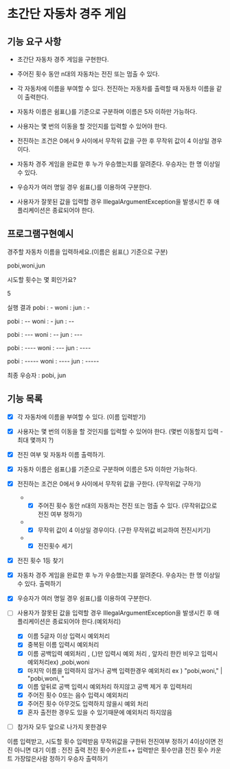# 초간단 자동차 경주 게임

## 기능 요구 사항
- 초간단 자동차 경주 게임을 구현한다.

- 주어진 횟수 동안 n대의 자동차는 전진 또는 멈출 수 있다.


- 각 자동차에 이름을 부여할 수 있다. 전진하는 자동차를 출력할 때 자동차 이름을 같이 출력한다.


- 자동차 이름은 쉼표(,)를 기준으로 구분하며 이름은 5자 이하만 가능하다.


- 사용자는 몇 번의 이동을 할 것인지를 입력할 수 있어야 한다.


- 전진하는 조건은 0에서 9 사이에서 무작위 값을 구한 후 무작위 값이 4 이상일 경우이다.


- 자동차 경주 게임을 완료한 후 누가 우승했는지를 알려준다. 우승자는 한 명 이상일 수 있다.


- 우승자가 여러 명일 경우 쉼표(,)를 이용하여 구분한다.


- 사용자가 잘못된 값을 입력할 경우 IllegalArgumentException을 발생시킨 후 애플리케이션은 종료되어야 한다.

## 프로그램구현예시
경주할 자동차 이름을 입력하세요.(이름은 쉼표(,) 기준으로 구분)

pobi,woni,jun

시도할 횟수는 몇 회인가요?

5

실행 결과
pobi : -
woni :
jun : -

pobi : --
woni : -
jun : --

pobi : ---
woni : --
jun : ---

pobi : ----
woni : ---
jun : ----

pobi : -----
woni : ----
jun : -----

최종 우승자 : pobi, jun

## 기능 목록
* [x] 각 자동차에 이름을 부여할 수 있다. (이름 입력받기)

* [x] 사용자는 몇 번의 이동을 할 것인지를 입력할 수 있어야 한다. (몇번 이동할지 입력 - 최대 몇까지 ?)

* [x] 전진 여부 및 자동차 이름 출력하기.

* [x] 자동차 이름은 쉼표(,)를 기준으로 구분하며 이름은 5자 이하만 가능하다.

* [x] 전진하는 조건은 0에서 9 사이에서 무작위 값을 구한다. (무작위값 구하기)
  - * [x] 주어진 횟수 동안 n대의 자동차는 전진 또는 멈출 수 있다. (무작위값으로 전진 여부 정하기)
  - * [x] 무작위 값이 4 이상일 경우이다. (구한 무작위값 비교하여 전진시키기)
  - * [x] 전진횟수 세기
* [x] 전진 횟수 1등 찾기 

* [x] 자동차 경주 게임을 완료한 후 누가 우승했는지를 알려준다. 우승자는 한 명 이상일 수 있다. 출력하기

* [x] 우승자가 여러 명일 경우 쉼표(,)를 이용하여 구분한다.

* [ ] 사용자가 잘못된 값을 입력할 경우 IllegalArgumentException을 발생시킨 후 애플리케이션은 종료되어야 한다.(예외처리)
  * [x] 이름 5글자 이상 입력시 예외처리
  * [x] 중복된 이름 입력시 예외처리
  * [x] 이름 공백입력 예외처리 , (,)만 입력시 예외 처리 , 앞자리 한칸 비우고 입력시 예외처리ex) ,pobi,woni
  * [x] 마지막 이름을 입력하지 않거나 공백 입력한경우 예외처리 ex ) "pobi,woni," | "pobi,woni, "
  * [x] 이름 앞뒤로 공백 입력시 예외처리 하지않고 공백 제거 후 입력처리
  * [x] 주어진 횟수 0또는 음수 입력시 예외처리 
  * [x] 주어진 횟수 아무것도 입력하지 않을시 예외 처리
  * [x] 혼자 출전한 경우도 있을 수 있기때문에 예외처리 하지않음

*[ ] 참가자 모두 앞으로 나가지 못한경우

이름 입력받고, 시도할 횟수 입력받음
무작위값을 구한뒤 전진여부 정하기
4이상이면 전진 아니면 대기
이름 : 전진 출력
전진 횟수카운트++
입력받은 횟수만큼 전진
횟수 카운트 가장많은사람 정하기
우승자 출력하기


